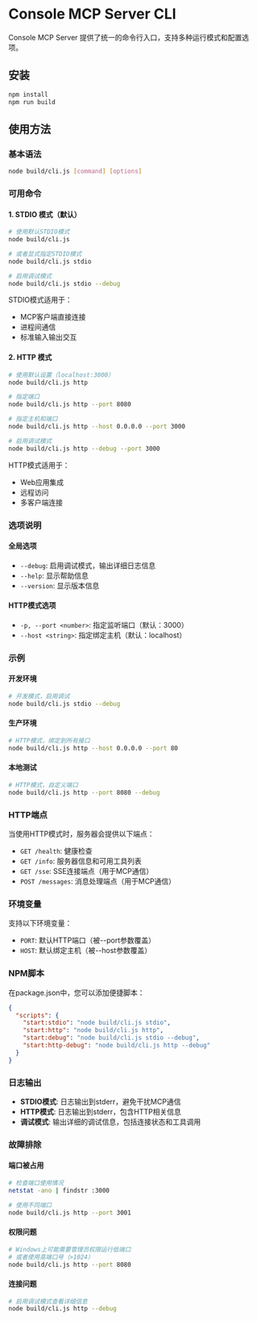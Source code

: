 # Console MCP Server CLI

Console MCP Server 提供了统一的命令行入口，支持多种运行模式和配置选项。

## 安装

```bash
npm install
npm run build
```

## 使用方法

### 基本语法

```bash
node build/cli.js [command] [options]
```

### 可用命令

#### 1. STDIO 模式（默认）

```bash
# 使用默认STDIO模式
node build/cli.js

# 或者显式指定STDIO模式
node build/cli.js stdio

# 启用调试模式
node build/cli.js stdio --debug
```

STDIO模式适用于：
- MCP客户端直接连接
- 进程间通信
- 标准输入输出交互

#### 2. HTTP 模式

```bash
# 使用默认设置（localhost:3000）
node build/cli.js http

# 指定端口
node build/cli.js http --port 8080

# 指定主机和端口
node build/cli.js http --host 0.0.0.0 --port 3000

# 启用调试模式
node build/cli.js http --debug --port 3000
```

HTTP模式适用于：
- Web应用集成
- 远程访问
- 多客户端连接

### 选项说明

#### 全局选项

- `--debug`: 启用调试模式，输出详细日志信息
- `--help`: 显示帮助信息
- `--version`: 显示版本信息

#### HTTP模式选项

- `-p, --port <number>`: 指定监听端口（默认：3000）
- `--host <string>`: 指定绑定主机（默认：localhost）

### 示例

#### 开发环境

```bash
# 开发模式，启用调试
node build/cli.js stdio --debug
```

#### 生产环境

```bash
# HTTP模式，绑定到所有接口
node build/cli.js http --host 0.0.0.0 --port 80
```

#### 本地测试

```bash
# HTTP模式，自定义端口
node build/cli.js http --port 8080 --debug
```

### HTTP端点

当使用HTTP模式时，服务器会提供以下端点：

- `GET /health`: 健康检查
- `GET /info`: 服务器信息和可用工具列表
- `GET /sse`: SSE连接端点（用于MCP通信）
- `POST /messages`: 消息处理端点（用于MCP通信）

### 环境变量

支持以下环境变量：

- `PORT`: 默认HTTP端口（被--port参数覆盖）
- `HOST`: 默认绑定主机（被--host参数覆盖）

### NPM脚本

在package.json中，您可以添加便捷脚本：

```json
{
  "scripts": {
    "start:stdio": "node build/cli.js stdio",
    "start:http": "node build/cli.js http",
    "start:debug": "node build/cli.js stdio --debug",
    "start:http-debug": "node build/cli.js http --debug"
  }
}
```

### 日志输出

- **STDIO模式**: 日志输出到stderr，避免干扰MCP通信
- **HTTP模式**: 日志输出到stderr，包含HTTP相关信息
- **调试模式**: 输出详细的调试信息，包括连接状态和工具调用

### 故障排除

#### 端口被占用

```bash
# 检查端口使用情况
netstat -ano | findstr :3000

# 使用不同端口
node build/cli.js http --port 3001
```

#### 权限问题

```bash
# Windows上可能需要管理员权限运行低端口
# 或者使用高端口号（>1024）
node build/cli.js http --port 8080
```

#### 连接问题

```bash
# 启用调试模式查看详细信息
node build/cli.js http --debug
```
